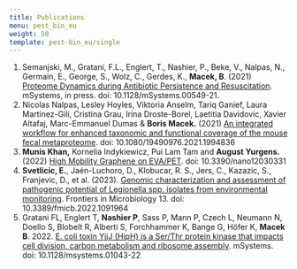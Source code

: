 ```yaml
---
title: Publications
menu: pest_bin_eu
weight: 50
template: pest-bin_eu/single
---
```

1. Semanjski, M., Gratani, F.L., Englert, T., Nashier, P., Beke, V., Nalpas, N., Germain, E., George, S., Wolz, C., Gerdes, K., **Macek, B**. (2021) [Proteome Dynamics during Antibiotic Persistence and Resuscitation](https://journals.asm.org/doi/10.1128/mSystems.00549-21). mSystems, in press. doi: 10.1128/mSystems.00549-21. 
2. Nicolas Nalpas, Lesley Hoyles, Viktoria Anselm, Tariq Ganief, Laura Martinez-Gili, Cristina Grau, Irina Droste-Borel, Laetitia Davidovic, Xavier Altafaj, Marc-Emmanuel Dumas & **Boris Macek.** (2021) [An integrated workflow for enhanced taxonomic and functional coverage of the mouse fecal metaproteome](https://www.tandfonline.com/doi/full/10.1080/19490976.2021.1994836). doi: 10.1080/19490976.2021.1994836
3. **Munis Khan,** Kornelia Indykiewicz, Pui Lam Tam and **August Yurgens.** (2022) [High Mobility Graphene on EVA/PET](https://www.mdpi.com/2079-4991/12/3/331).﻿ doi: 10.3390/nano12030331
4. **Svetlicic, E.**, Jaén-Luchoro, D., Klobucar, R. S., Jers, C., Kazazic, S., Franjevic, D., et al. (2023). [Genomic characterization and assessment of pathogenic potential of Legionella spp. isolates from environmental monitoring](https://www.frontiersin.org/articles/10.3389/fmicb.2022.1091964/full). Frontiers in Microbiology 13. doi: 10.3389/fmicb.2022.1091964
5. Gratani FL, Englert T, **Nashier P**, Sass P, Mann P, Czech L, Neumann N, Doello S, Blobelt R, Alberti S, Forchhammer K, Bange G, Höfer K, **Macek B**. 2022. [E. coli toxin YjjJ (HipH) is a Ser/Thr protein kinase that impacts cell division, carbon metabolism and ribosome assembly](https://journals.asm.org/doi/10.1128/msystems.01043-22). mSystems. doi: 10.1128/msystems.01043-22
